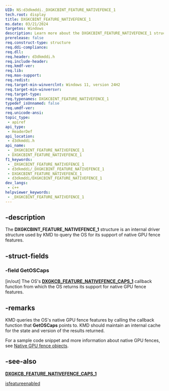 ```yaml
---
UID: NS:d3dkmddi._DXGKCBINT_FEATURE_NATIVEFENCE_1
tech.root: display
title: DXGKCBINT_FEATURE_NATIVEFENCE_1
ms.date: 03/21/2024 
targetos: Windows
description: Learn more about the DXGKCBINT_FEATURE_NATIVEFENCE_1 structure.
prerelease: false
req.construct-type: structure
req.ddi-compliance: 
req.dll: 
req.header: d3dkmddi.h
req.include-header: 
req.kmdf-ver: 
req.lib: 
req.max-support: 
req.redist: 
req.target-min-winverclnt: Windows 11, version 24H2
req.target-min-winversvr: 
req.target-type: 
req.typenames: DXGKCBINT_FEATURE_NATIVEFENCE_1
typedef_isUnnamed: false
req.umdf-ver: 
req.unicode-ansi: 
topic_type:
 - apiref
api_type:
 - HeaderDef
api_location:
 - d3dkmddi.h
api_name:
 - _DXGKCBINT_FEATURE_NATIVEFENCE_1
 - DXGKCBINT_FEATURE_NATIVEFENCE_1
f1_keywords:
 - _DXGKCBINT_FEATURE_NATIVEFENCE_1
 - d3dkmddi/_DXGKCBINT_FEATURE_NATIVEFENCE_1
 - DXGKCBINT_FEATURE_NATIVEFENCE_1
 - d3dkmddi/DXGKCBINT_FEATURE_NATIVEFENCE_1
dev_langs:
 - c++
helpviewer_keywords:
 - _DXGKCBINT_FEATURE_NATIVEFENCE_1
---
```


## -description

The **DXGKCBINT_FEATURE_NATIVEFENCE_1** structure is an internal driver structure used by KMD to query the OS for its support of native GPU fence features.

## -struct-fields

### -field GetOSCaps

[in/out] The OS's [**DXGKCB_FEATURE_NATIVEFENCE_CAPS_1**](nc-d3dkmddi-_dxgkargcb_feature_nativefence_caps_1.md) callback function from which the OS returns its support for native GPU fence features.

## -remarks

KMD queries the OS's native GPU fence features by calling the callback function that **GetOSCaps** points to. KMD should maintain an internal cache for the state and version of the results returned.

For a sample code snippet and more information about native GPU fences, see [Native GPU fence objects](/windows-hardware/drivers/display/native-gpu-fence-objects).

## -see-also

[**DXGKCB_FEATURE_NATIVEFENCE_CAPS_1**](nc-d3dkmddi-dxgkcb_feature_nativefence_caps_1.md)

[isfeatureenabled]()
